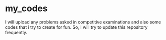# my_codes
I will upload any problems asked in competitive examinations and also some codes that i try to create for fun. So, I will try to update this repository frequently.
